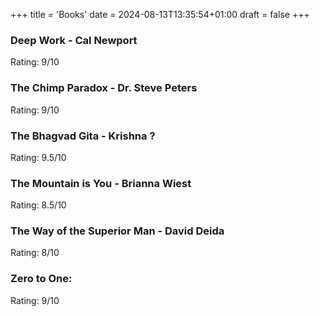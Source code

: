 +++
title = 'Books'
date = 2024-08-13T13:35:54+01:00
draft = false
+++


### Deep Work - Cal Newport 
Rating: 9/10


### The Chimp Paradox - Dr. Steve Peters
Rating: 9/10


### The Bhagvad Gita - Krishna ?
Rating: 9.5/10


### The Mountain is You - Brianna Wiest
Rating: 8.5/10

### The Way of the Superior Man - David Deida
Rating: 8/10

### Zero to One:

Rating: 9/10